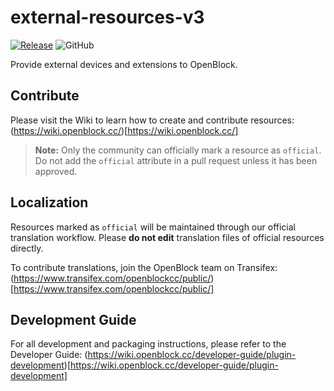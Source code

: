 # external-resources-v3

[![Release](https://github.com/openblockcc/external-resources-v3/actions/workflows/release.yml/badge.svg)](https://github.com/openblockcc/external-resources-v3/actions/workflows/release.yml)
![GitHub](https://img.shields.io/github/license/openblockcc/external-resources-v3)

Provide external devices and extensions to OpenBlock.

## Contribute

Please visit the Wiki to learn how to create and contribute resources:
(https://wiki.openblock.cc/)[https://wiki.openblock.cc/]

> **Note:** Only the community can officially mark a resource as `official`. Do not add the `official` attribute in a pull request unless it has been approved.

## Localization

Resources marked as `official` will be maintained through our official translation workflow.
Please **do not edit** translation files of official resources directly.

To contribute translations, join the OpenBlock team on Transifex:
(https://www.transifex.com/openblockcc/public/)[https://www.transifex.com/openblockcc/public/]

## Development Guide

For all development and packaging instructions, please refer to the Developer Guide:
 (https://wiki.openblock.cc/developer-guide/plugin-development)[https://wiki.openblock.cc/developer-guide/plugin-development]
